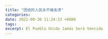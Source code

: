 ```yaml
---
title: "团结的人民永不被击溃"
categories: 
date: 2022-09-30 11:24:13 +0800
tags: 
excerpt: El Pueblo Unido Jamás Será Vencido
---
```











